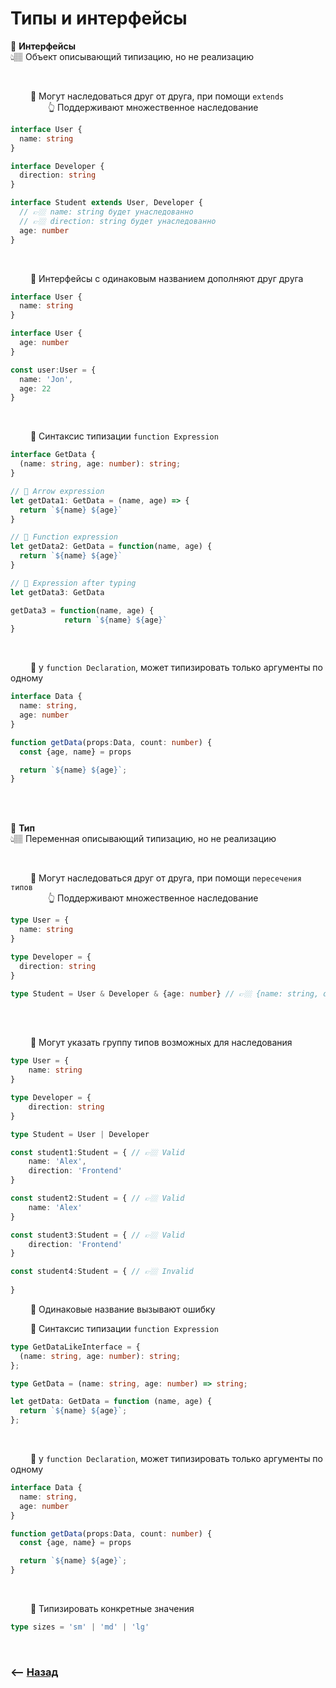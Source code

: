 # Типы и интерфейсы

💠 **Интерфейсы**   
👆🏽 Объект описывающий типизацию, но не реализацию

<br>

&emsp;&emsp; 🔹 Могут наследоваться друг от друга, при помощи `extends`    
&emsp;&emsp;&emsp;&emsp; 👆 Поддерживают множественное наследование          
```typescript
interface User {
  name: string
}

interface Developer {
  direction: string
}

interface Student extends User, Developer {
  // 👉🏼 name: string будет унаследованно  
  // 👉🏼 direction: string будет унаследованно  
  age: number
}
```

<br>

&emsp;&emsp; 🔹 Интерфейсы с одинаковым названием дополняют друг друга
```typescript
interface User {
  name: string
}

interface User {
  age: number
}

const user:User = {
  name: 'Jon',
  age: 22
}
```

<br>

&emsp;&emsp; 🔹 Синтаксис типизации `function Expression`     
```typescript
interface GetData {
  (name: string, age: number): string;
}

// 🎯 Arrow expression
let getData1: GetData = (name, age) => {
  return `${name} ${age}`
}

// 🎯 Function expression
let getData2: GetData = function(name, age) {
  return `${name} ${age}`
}

// 🎯 Expression after typing 
let getData3: GetData

getData3 = function(name, age) {
            return `${name} ${age}`
}
``` 

<br>

&emsp;&emsp; 🔹 у `function Declaration`, может типизировать только аргументы по одному    
```typescript
interface Data {
  name: string,
  age: number
}

function getData(props:Data, count: number) {
  const {age, name} = props

  return `${name} ${age}`;
}
```

<br><br>

💠 **Тип**   
👆🏽 Переменная описывающий типизацию, но не реализацию

<br>

&emsp;&emsp; 🔹 Могут наследоваться друг от друга, при помощи `пересечения типов`  
&emsp;&emsp;&emsp;&emsp; 👆 Поддерживают множественное наследование            
```typescript
type User = {
  name: string
}

type Developer = {
  direction: string
}

type Student = User & Developer & {age: number} // 👉🏼 {name: string, direction: string, age:number}
```

<br>

<br>

&emsp;&emsp; 🔹 Могут указать группу типов возможных для наследования
```typescript
type User = {
    name: string
}

type Developer = {
    direction: string
}

type Student = User | Developer

const student1:Student = { // 👉🏼 Valid
    name: 'Alex',
    direction: 'Frontend'
}

const student2:Student = { // 👉🏼 Valid
    name: 'Alex'
}

const student3:Student = { // 👉🏼 Valid
    direction: 'Frontend'
}

const student4:Student = { // 👉🏼 Invalid
    
}
```

&emsp;&emsp; 🔹 Одинаковые название вызывают ошибку      

&emsp;&emsp; 🔹 Синтаксис типизации `function Expression`
```typescript
type GetDataLikeInterface = {
  (name: string, age: number): string;
};

type GetData = (name: string, age: number) => string;

let getData: GetData = function (name, age) {
  return `${name} ${age}`;
};
```      

<br>

&emsp;&emsp; 🔹 у `function Declaration`, может типизировать только аргументы по одному    
```typescript
interface Data {
  name: string,
  age: number
}

function getData(props:Data, count: number) {
  const {age, name} = props

  return `${name} ${age}`;
}
```

<br>

&emsp;&emsp; 🔹 Типизировать конкретные значения
```typescript
type sizes = 'sm' | 'md' | 'lg'
```

<br>

### ⟵ **<a href="../../readme.md">Назад</a>**

